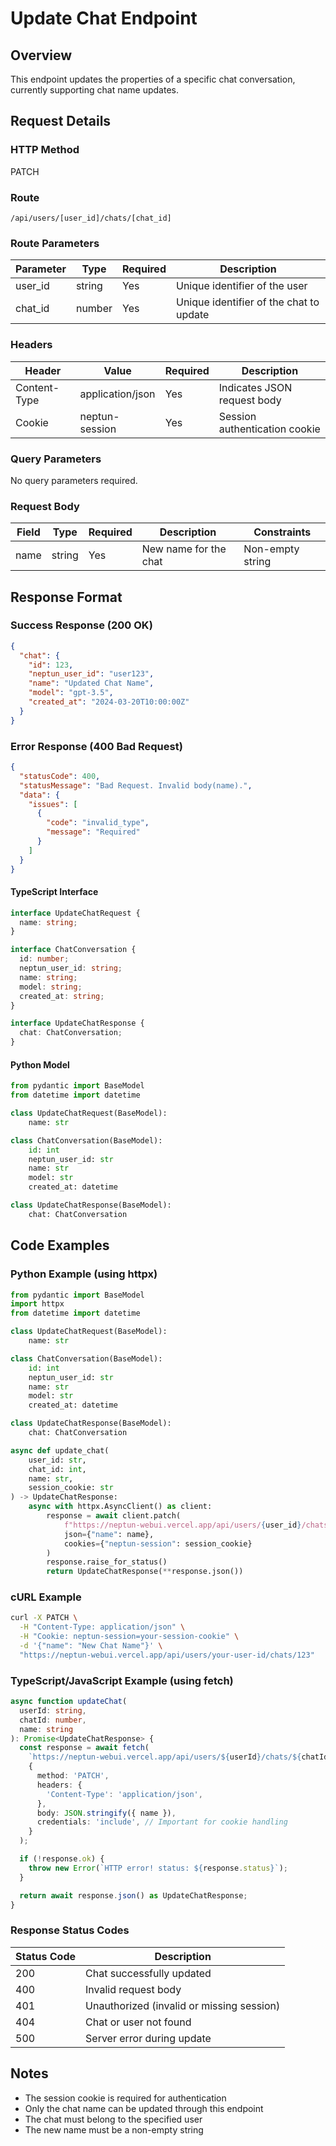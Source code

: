 # Update Chat Endpoint

## Overview

This endpoint updates the properties of a specific chat conversation, currently supporting chat name updates.

## Request Details

### HTTP Method

PATCH

### Route

`/api/users/[user_id]/chats/[chat_id]`

### Route Parameters

| Parameter | Type   | Required | Description                              |
|-----------|--------|----------|------------------------------------------|
| user_id   | string | Yes      | Unique identifier of the user           |
| chat_id   | number | Yes      | Unique identifier of the chat to update |

### Headers

| Header         | Value            | Required | Description                          |
|----------------|------------------|----------|--------------------------------------|
| Content-Type   | application/json | Yes      | Indicates JSON request body         |
| Cookie         | neptun-session   | Yes      | Session authentication cookie       |

### Query Parameters

No query parameters required.

### Request Body

| Field | Type   | Required | Description           | Constraints       |
|-------|--------|----------|-----------------------|------------------|
| name  | string | Yes      | New name for the chat | Non-empty string |

## Response Format

### Success Response (200 OK)

```json
{
  "chat": {
    "id": 123,
    "neptun_user_id": "user123",
    "name": "Updated Chat Name",
    "model": "gpt-3.5",
    "created_at": "2024-03-20T10:00:00Z"
  }
}
```

### Error Response (400 Bad Request)

```json
{
  "statusCode": 400,
  "statusMessage": "Bad Request. Invalid body(name).",
  "data": {
    "issues": [
      {
        "code": "invalid_type",
        "message": "Required"
      }
    ]
  }
}
```

#### TypeScript Interface

```typescript
interface UpdateChatRequest {
  name: string;
}

interface ChatConversation {
  id: number;
  neptun_user_id: string;
  name: string;
  model: string;
  created_at: string;
}

interface UpdateChatResponse {
  chat: ChatConversation;
}
```

#### Python Model

```python
from pydantic import BaseModel
from datetime import datetime

class UpdateChatRequest(BaseModel):
    name: str

class ChatConversation(BaseModel):
    id: int
    neptun_user_id: str
    name: str
    model: str
    created_at: datetime

class UpdateChatResponse(BaseModel):
    chat: ChatConversation
```

## Code Examples

### Python Example (using httpx)

```python
from pydantic import BaseModel
import httpx
from datetime import datetime

class UpdateChatRequest(BaseModel):
    name: str

class ChatConversation(BaseModel):
    id: int
    neptun_user_id: str
    name: str
    model: str
    created_at: datetime

class UpdateChatResponse(BaseModel):
    chat: ChatConversation

async def update_chat(
    user_id: str,
    chat_id: int,
    name: str,
    session_cookie: str
) -> UpdateChatResponse:
    async with httpx.AsyncClient() as client:
        response = await client.patch(
            f"https://neptun-webui.vercel.app/api/users/{user_id}/chats/{chat_id}",
            json={"name": name},
            cookies={"neptun-session": session_cookie}
        )
        response.raise_for_status()
        return UpdateChatResponse(**response.json())
```

### cURL Example

```bash
curl -X PATCH \
  -H "Content-Type: application/json" \
  -H "Cookie: neptun-session=your-session-cookie" \
  -d '{"name": "New Chat Name"}' \
  "https://neptun-webui.vercel.app/api/users/your-user-id/chats/123"
```

### TypeScript/JavaScript Example (using fetch)

```typescript
async function updateChat(
  userId: string,
  chatId: number,
  name: string
): Promise<UpdateChatResponse> {
  const response = await fetch(
    `https://neptun-webui.vercel.app/api/users/${userId}/chats/${chatId}`,
    {
      method: 'PATCH',
      headers: {
        'Content-Type': 'application/json',
      },
      body: JSON.stringify({ name }),
      credentials: 'include', // Important for cookie handling
    }
  );

  if (!response.ok) {
    throw new Error(`HTTP error! status: ${response.status}`);
  }

  return await response.json() as UpdateChatResponse;
}
```

### Response Status Codes

| Status Code | Description                                        |
|-------------|----------------------------------------------------|
| 200         | Chat successfully updated                          |
| 400         | Invalid request body                               |
| 401         | Unauthorized (invalid or missing session)          |
| 404         | Chat or user not found                            |
| 500         | Server error during update                        |

## Notes

- The session cookie is required for authentication
- Only the chat name can be updated through this endpoint
- The chat must belong to the specified user
- The new name must be a non-empty string
